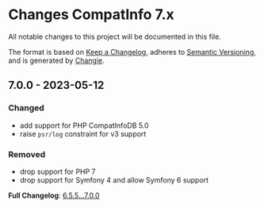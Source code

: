 <!-- markdownlint-disable MD013 MD024 -->
# Changes CompatInfo 7.x

All notable changes to this project will be documented in this file.

The format is based on [Keep a Changelog](https://keepachangelog.com/en/1.0.0/),
adheres to [Semantic Versioning](https://semver.org/spec/v2.0.0.html),
and is generated by [Changie](https://github.com/miniscruff/changie).

## 7.0.0 - 2023-05-12

### Changed

- add support for PHP CompatInfoDB 5.0
- raise `psr/log` constraint for v3 support

### Removed

- drop support for PHP 7
- drop support for Symfony 4 and allow Symfony 6 support

**Full Changelog**: [6.5.5...7.0.0](https://github.com/llaville/php-compatinfo/compare/6.5.5...7.0.0)
